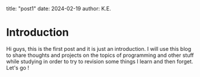 title: "post1"
date: 2024-02-19
author: K.E.

# Introduction 
Hi guys, this is the first post and it is just an introduction.
I will use this blog to share thoughts and projects on the topics of programming and other stuff while studying in order to try to revision some things I learn and then forget.
Let's go !
